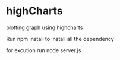 # highCharts
plotting graph using highcharts

Run npm install to install all the dependency 

for excution run node server.js 

